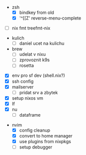 - zsh
  - [x] bindkey from old
  - [x] '^[[Z' reverse-menu-complete
- [ ] nix fmt treefmt-nix
- kulich
  - [ ] daniel ucet na kulichu
- brew
  - [ ] udelat v nixu
  - [ ] zprovoznit k9s
  - [ ] rosetta
- [x] env pro sf dev (shell.nix?)
- [x] ssh config
- [x] mailserver
  - [ ] pridat srv a zbytek
- [x] setup nixos vm
- [x] lf
- [x] nu
  - [ ] dataframe
- nvim
  - [x] config cleanup
  - [x] convert to home manager
  - [x] use plugins from nixpkgs
  - [ ] setup debugger

